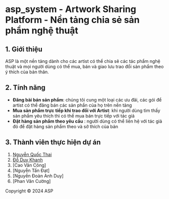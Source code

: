 # asp_system - Artwork Sharing Platform - Nền tảng chia sẻ sản phẩm nghệ thuật
##  1. Giới thiệu
ASP là một nền tảng dành cho các artist có thể chia sẽ các tác phẩm nghệ thuật và mọi người dùng có thể mua, bán và giao lưu trao đổi sản phẩm theo ý thích của bản thân.
## 2. Tính năng 
-  **Đăng bài bán sản phẩm**: chúng tôi cung một loại các ưu đãi, các gói để artist có thể đăng bán các sản phẩn của họ trên nền tảng
-  **Mua sản phẩm trực tiếp khi trao đổi với Artist**: khi người dùng tìm thấy sản phẩm yêu thích thì có thể mua bán trực tiếp với tác giả
-  **Đặt hàng sản phẩm theo yêu cầu** : người dùng có thể liên hệ với tác giả đó để đặt hàng sản phẩm theo và sở thích của bản

## 3. Thành viên thực hiện dự án
1. [Nguyễn Quốc Thai](https://github.com/evethai)
2. [Đổ Duy Khanh](https://github.com/BlackerDK)
3. [Cao Văn Công]
4. [Nguyễn Tấn Đạt]
5. [Nguyền Đoàn Anh Duy]
6. [Phan Văn Cường]


Copyright © 2024 ASP

